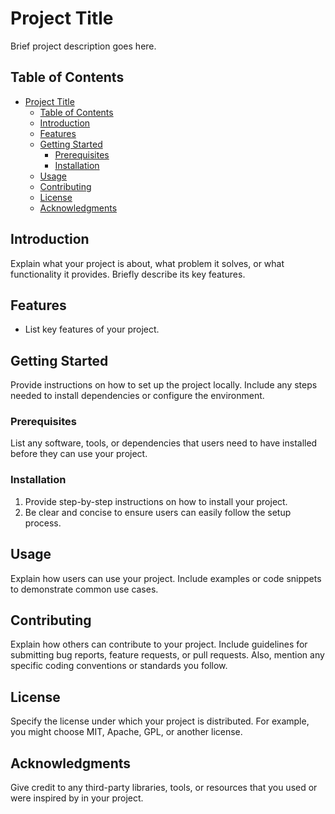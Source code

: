 # Project Title

Brief project description goes here.

## Table of Contents

- [Project Title](#project-title)
  - [Table of Contents](#table-of-contents)
  - [Introduction](#introduction)
  - [Features](#features)
  - [Getting Started](#getting-started)
    - [Prerequisites](#prerequisites)
    - [Installation](#installation)
  - [Usage](#usage)
  - [Contributing](#contributing)
  - [License](#license)
  - [Acknowledgments](#acknowledgments)

## Introduction

Explain what your project is about, what problem it solves, or what functionality it provides. Briefly describe its key features.

## Features

- List key features of your project.

## Getting Started

Provide instructions on how to set up the project locally. Include any steps needed to install dependencies or configure the environment.

### Prerequisites

List any software, tools, or dependencies that users need to have installed before they can use your project.

### Installation

1. Provide step-by-step instructions on how to install your project.
2. Be clear and concise to ensure users can easily follow the setup process.

## Usage

Explain how users can use your project. Include examples or code snippets to demonstrate common use cases.

## Contributing

Explain how others can contribute to your project. Include guidelines for submitting bug reports, feature requests, or pull requests. Also, mention any specific coding conventions or standards you follow.

## License

Specify the license under which your project is distributed. For example, you might choose MIT, Apache, GPL, or another license.

## Acknowledgments

Give credit to any third-party libraries, tools, or resources that you used or were inspired by in your project.
